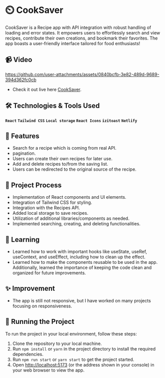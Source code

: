 # ⏲️ CookSaver

CookSaver is a Recipe app with API integration with robust handling of loading and error states. It empowers users to effortlessly search and view recipes, contribute their own creations, and bookmark their favorites. The app boasts a user-friendly interface tailored for food enthusiasts!

## 📹 Video

https://github.com/user-attachments/assets/0840bcfb-3e82-489d-9689-394d362fc0cb

- Check it out live here [CookSaver](https://cook-saver-walid.netlify.app).

## 🛠️ Technologies & Tools Used

**`React`** **`Tailwind CSS`** **`Local storage`** **`React Icons`** **`izitoast`** **`Netlify`**

## 👾 Features

- Search for a recipe which is coming from real API.
- pagination.
- Users can create their own recipes for later use.
- Add and delete recipes to/from the saving list.
- Users can be redirected to the original source of the recipe.

## 🔄 Project Process

- Implementation of React components and UI elements.
- Integration of Tailwind CSS for styling.
- Integration with the Recipes API.
- Added local storage to save recipes.
- Utilization of additional libraries/components as needed.
- Implemented searching, creating, and deleting functionalities.

## 🎯 Learning

- Learned how to work with important hooks like useState, useRef, useContext, and useEffect, including how to clean up the effect.
- Learned how to make the components reusable to be used in the app. Additionally, learned the importance of keeping the code clean and organized for future improvements.

## ✨ Improvement 
- The app is still not responsive, but I have worked on many projects focusing on responsiveness.

## 🚦 Running the Project

To run the project in your local environment, follow these steps:

1. Clone the repository to your local machine.
2. Run `npm install` or `yarn` in the project directory to install the required dependencies.
3. Run `npm run start` or `yarn start` to get the project started.
4. Open [http://localhost:5173](http://localhost:5173) (or the address shown in your console) in your web browser to view the app.
